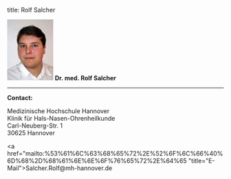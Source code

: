 title: Rolf Salcher

![Picture Rolf Salcher](RSA.jpg) **Dr. med.  Rolf Salcher**



***


**Contact:**

Medizinische Hochschule Hannover  
Klinik für Hals-Nasen-Ohrenheilkunde  
Carl-Neuberg-Str. 1  
30625 Hannover

<a href="&#x6d;&#x61;&#x69;&#x6c;&#x74;&#x6f;&#x3a;%53%61%6C%63%68%65%72%2E%52%6F%6C%66%40%6D%68%2D%68%61%6E%6E%6F%76%65%72%2E%64%65 "title="&#x45;&#x2d;&#x4d;&#x61;&#x69;&#x6c;">&#x53;&#x61;&#x6c;&#x63;&#x68;&#x65;&#x72;&#x2e;&#x52;&#x6f;&#x6c;&#x66;&#x40;&#x6d;&#x68;&#x2d;&#x68;&#x61;&#x6e;&#x6e;&#x6f;&#x76;&#x65;&#x72;&#x2e;&#x64;&#x65;</a>
